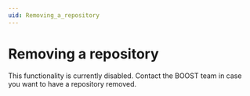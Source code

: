 ```yaml
---
uid: Removing_a_repository
---
```


# Removing a repository

This functionality is currently disabled. Contact the BOOST team in case you want to have a repository removed.
